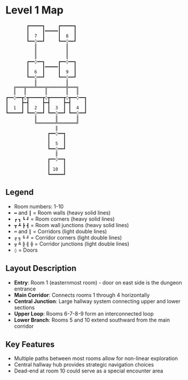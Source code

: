 # Level 1 Map

```
        ┏━━━━━┓     ┏━━━━━┓
        ┃     ┃━━━━━┃     ┃
        ┃  7  ┃     ┃  8  ┃
        ┗━━◊━━┛     ┗━━◊━━┛
           ║           ║
           ║           ║
           ║           ║
        ┏━━◊━━┓     ┏━━◊━━┓
        ┃     ┃━━━━━┃     ┃
        ┃  6  ┃     ┃  9  ┃
        ┗━━◊━━┛     ┗━━◊━━┛
           ║           ║
   ╔═══╦═══╩═══╦═══════╬═══╗
   ║   ║       ║       ║   ║
┏━━◊━━┳◊┳━━━━━┳◊┳━━━━━┳◊┳━━◊━━┓
┃     ┣━┫     ┣━┫     ┣━┫     ┃
┃  1  ┃ ┃  2  ┃ ┃  3  ┃ ┃  4  ┃
┗━━━━━┛ ┗━━◊━━┛ ┗━━◊━━┛ ┗━━◊━━┛
           ║       ║       ║
           ╚═══════╩═══════╝
                   ║
                ┏━━◊━━┓
                ┃     ┃
                ┃  5  ┃
                ┗━━◊━━┛
                   ║
                ┏━━◊━━┓
                ┃     ┃
                ┃ 10  ┃
                ┗━━━━━┛
```

## Legend
- Room numbers: 1-10
- `━` and `┃` = Room walls (heavy solid lines)
- `┏` `┓` `┗` `┛` = Room corners (heavy solid lines)
- `┳` `┻` `┣` `┫` = Room wall junctions (heavy solid lines)
- `═` and `║` = Corridors (light double lines)
- `╔` `╗` `╚` `╝` = Corridor corners (light double lines)
- `╦` `╩` `╠` `╣` `╬` = Corridor junctions (light double lines)
- `◊` = Doors

## Layout Description
- **Entry**: Room 1 (easternmost room) - door on east side is the dungeon entrance
- **Main Corridor**: Connects rooms 1 through 4 horizontally
- **Central Junction**: Large hallway system connecting upper and lower sections
- **Upper Loop**: Rooms 6-7-8-9 form an interconnected loop
- **Lower Branch**: Rooms 5 and 10 extend southward from the main corridor

## Key Features
- Multiple paths between most rooms allow for non-linear exploration
- Central hallway hub provides strategic navigation choices
- Dead-end at room 10 could serve as a special encounter area
